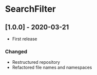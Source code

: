 # SearchFilter

## [1.0.0] - 2020-03-21
- First release

### Changed
- Restructured repository
- Refactored file names and namespaces